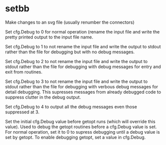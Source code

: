 # setbb
Make changes to an svg file (usually renumber the connectors)

Set cfg.Debug to 0 for normal operation (rename the input file and write the pretty printed output to the input file name.

Set cfg.Debug to 1 to not rename the input file and write the output to stdout rather than the file for debugging but with no debug messages.

Set cfg.Debug to 2 to not rename the input file and write the output to stdout rather than the file for debugging with debug messages for entry and exit from routines.

Set cfg.Debug to 3 to not rename the input file and write the output to stdout rather than the file for debugging with verbous debug messages for detail debugging. This supresses messages from already debugged code to suppress clutter in the debug output.

Set cfg.Debug to 4 to output all the debug messages even those suppressed at 3.

Set the initial cfg.Debug value before getopt runs (which will override this value). Used to debug the getopt routines before a cfg.Debug value is set. For normal operation, set it to 0 to supress debugging until a debug value is set by getopt. To enable debugging getopt, set a value in cfg.Debug.

